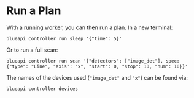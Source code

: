 # Run a Plan

With a [running worker](./quickstart.md), you can then run a plan. In a new terminal:

```
blueapi controller run sleep '{"time": 5}'
```

Or to run a full scan:

```
blueapi controller run scan '{"detectors": ["image_det"], spec: {"type": "Line", "axis": "x", "start": 0, "stop": 10, "num": 10}}'
```

The names of the devices used (`"image_det"` and `"x"`) can be found via:

```
blueapi controller devices
```
